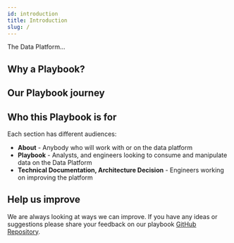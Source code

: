 ```yaml
---
id: introduction
title: Introduction
slug: /
---
```


The Data Platform...

## Why a Playbook?

## Our Playbook journey

## Who this Playbook is for

Each section has different audiences:

- __About__ - Anybody who will work with or on the data platform
- __Playbook__ - Analysts, and engineers looking to consume and manipulate data on the Data Platform
- __Technical Documentation, Architecture Decision__ - Engineers working on improving the platform

## Help us improve
We are always looking at ways we can improve. If you have any ideas or suggestions please share your feedback on our playbook [GitHub Repository](https://github.com/LBHackney-IT/Data-Platform-Playbook).
